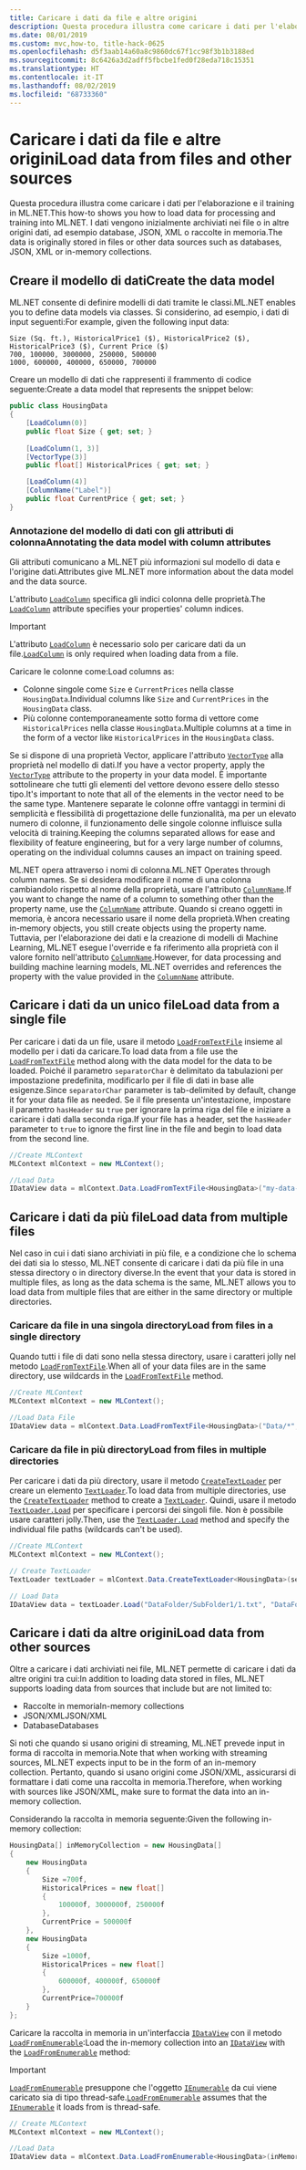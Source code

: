 ```yaml
---
title: Caricare i dati da file e altre origini
description: Questa procedura illustra come caricare i dati per l'elaborazione e il training in ML.NET. I dati vengono inizialmente archiviati nei file o in altre origini dati, ad esempio database, JSON, XML o raccolte in memoria.
ms.date: 08/01/2019
ms.custom: mvc,how-to, title-hack-0625
ms.openlocfilehash: d5f3aab14a60a8c9860dc67f1cc98f3b1b3188ed
ms.sourcegitcommit: 8c6426a3d2adff5fbcbe1fed0f28eda718c15351
ms.translationtype: HT
ms.contentlocale: it-IT
ms.lasthandoff: 08/02/2019
ms.locfileid: "68733360"
---
```

# <a name="load-data-from-files-and-other-sources"></a><span data-ttu-id="d627d-104">Caricare i dati da file e altre origini</span><span class="sxs-lookup"><span data-stu-id="d627d-104">Load data from files and other sources</span></span>

<span data-ttu-id="d627d-105">Questa procedura illustra come caricare i dati per l'elaborazione e il training in ML.NET.</span><span class="sxs-lookup"><span data-stu-id="d627d-105">This how-to shows you how to load data for processing and training into ML.NET.</span></span> <span data-ttu-id="d627d-106">I dati vengono inizialmente archiviati nei file o in altre origini dati, ad esempio database, JSON, XML o raccolte in memoria.</span><span class="sxs-lookup"><span data-stu-id="d627d-106">The data is originally stored in files or other data sources such as databases, JSON, XML or in-memory collections.</span></span>

## <a name="create-the-data-model"></a><span data-ttu-id="d627d-107">Creare il modello di dati</span><span class="sxs-lookup"><span data-stu-id="d627d-107">Create the data model</span></span>

<span data-ttu-id="d627d-108">ML.NET consente di definire modelli di dati tramite le classi.</span><span class="sxs-lookup"><span data-stu-id="d627d-108">ML.NET enables you to define data models via classes.</span></span> <span data-ttu-id="d627d-109">Si considerino, ad esempio, i dati di input seguenti:</span><span class="sxs-lookup"><span data-stu-id="d627d-109">For example, given the following input data:</span></span>

```text
Size (Sq. ft.), HistoricalPrice1 ($), HistoricalPrice2 ($), HistoricalPrice3 ($), Current Price ($)
700, 100000, 3000000, 250000, 500000
1000, 600000, 400000, 650000, 700000
```

<span data-ttu-id="d627d-110">Creare un modello di dati che rappresenti il frammento di codice seguente:</span><span class="sxs-lookup"><span data-stu-id="d627d-110">Create a data model that represents the snippet below:</span></span>

```csharp
public class HousingData
{
    [LoadColumn(0)]
    public float Size { get; set; }
 
    [LoadColumn(1, 3)]
    [VectorType(3)]
    public float[] HistoricalPrices { get; set; }

    [LoadColumn(4)]
    [ColumnName("Label")]
    public float CurrentPrice { get; set; }
}
```

### <a name="annotating-the-data-model-with-column-attributes"></a><span data-ttu-id="d627d-111">Annotazione del modello di dati con gli attributi di colonna</span><span class="sxs-lookup"><span data-stu-id="d627d-111">Annotating the data model with column attributes</span></span>

<span data-ttu-id="d627d-112">Gli attributi comunicano a ML.NET più informazioni sul modello di data e l'origine dati.</span><span class="sxs-lookup"><span data-stu-id="d627d-112">Attributes give ML.NET more information about the data model and the data source.</span></span>

<span data-ttu-id="d627d-113">L'attributo [`LoadColumn`](xref:Microsoft.ML.Data.LoadColumnAttribute) specifica gli indici colonna delle proprietà.</span><span class="sxs-lookup"><span data-stu-id="d627d-113">The [`LoadColumn`](xref:Microsoft.ML.Data.LoadColumnAttribute) attribute specifies your properties' column indices.</span></span>

> [!IMPORTANT]
> <span data-ttu-id="d627d-114">L'attributo [`LoadColumn`](xref:Microsoft.ML.Data.LoadColumnAttribute) è necessario solo per caricare dati da un file.</span><span class="sxs-lookup"><span data-stu-id="d627d-114">[`LoadColumn`](xref:Microsoft.ML.Data.LoadColumnAttribute) is only required when loading data from a file.</span></span>

<span data-ttu-id="d627d-115">Caricare le colonne come:</span><span class="sxs-lookup"><span data-stu-id="d627d-115">Load columns as:</span></span> 
- <span data-ttu-id="d627d-116">Colonne singole come `Size` e `CurrentPrices` nella classe `HousingData`.</span><span class="sxs-lookup"><span data-stu-id="d627d-116">Individual columns like `Size` and `CurrentPrices` in the `HousingData` class.</span></span>
- <span data-ttu-id="d627d-117">Più colonne contemporaneamente sotto forma di vettore come `HistoricalPrices` nella classe `HousingData`.</span><span class="sxs-lookup"><span data-stu-id="d627d-117">Multiple columns at a time in the form of a vector like `HistoricalPrices` in the `HousingData` class.</span></span>

<span data-ttu-id="d627d-118">Se si dispone di una proprietà Vector, applicare l'attributo [`VectorType`](xref:Microsoft.ML.Data.VectorTypeAttribute) alla proprietà nel modello di dati.</span><span class="sxs-lookup"><span data-stu-id="d627d-118">If you have a vector property, apply the [`VectorType`](xref:Microsoft.ML.Data.VectorTypeAttribute) attribute to the property in your data model.</span></span> <span data-ttu-id="d627d-119">È importante sottolineare che tutti gli elementi del vettore devono essere dello stesso tipo.</span><span class="sxs-lookup"><span data-stu-id="d627d-119">It's important to note that all of the elements in the vector need to be the same type.</span></span> <span data-ttu-id="d627d-120">Mantenere separate le colonne offre vantaggi in termini di semplicità e flessibilità di progettazione delle funzionalità, ma per un elevato numero di colonne, il funzionamento delle singole colonne influisce sulla velocità di training.</span><span class="sxs-lookup"><span data-stu-id="d627d-120">Keeping the columns separated allows for ease and flexibility of feature engineering, but for a very large number of columns, operating on the individual columns causes an impact on training speed.</span></span>

<span data-ttu-id="d627d-121">ML.NET opera attraverso i nomi di colonna.</span><span class="sxs-lookup"><span data-stu-id="d627d-121">ML.NET Operates through column names.</span></span> <span data-ttu-id="d627d-122">Se si desidera modificare il nome di una colonna cambiandolo rispetto al nome della proprietà, usare l'attributo [`ColumnName`](xref:Microsoft.ML.Data.ColumnNameAttribute).</span><span class="sxs-lookup"><span data-stu-id="d627d-122">If you want to change the name of a column to something other than the property name, use the [`ColumnName`](xref:Microsoft.ML.Data.ColumnNameAttribute) attribute.</span></span> <span data-ttu-id="d627d-123">Quando si creano oggetti in memoria, è ancora necessario usare il nome della proprietà.</span><span class="sxs-lookup"><span data-stu-id="d627d-123">When creating in-memory objects, you still create objects using the property name.</span></span> <span data-ttu-id="d627d-124">Tuttavia, per l'elaborazione dei dati e la creazione di modelli di Machine Learning, ML.NET esegue l'override e fa riferimento alla proprietà con il valore fornito nell'attributo [`ColumnName`](xref:Microsoft.ML.Data.ColumnNameAttribute).</span><span class="sxs-lookup"><span data-stu-id="d627d-124">However, for data processing and building machine learning models, ML.NET overrides and references the property with the value provided in the [`ColumnName`](xref:Microsoft.ML.Data.ColumnNameAttribute) attribute.</span></span>

## <a name="load-data-from-a-single-file"></a><span data-ttu-id="d627d-125">Caricare i dati da un unico file</span><span class="sxs-lookup"><span data-stu-id="d627d-125">Load data from a single file</span></span>

<span data-ttu-id="d627d-126">Per caricare i dati da un file, usare il metodo [`LoadFromTextFile`](xref:Microsoft.ML.TextLoaderSaverCatalog.LoadFromTextFile*) insieme al modello per i dati da caricare.</span><span class="sxs-lookup"><span data-stu-id="d627d-126">To load data from a file use the [`LoadFromTextFile`](xref:Microsoft.ML.TextLoaderSaverCatalog.LoadFromTextFile*) method along with the data model for the data to be loaded.</span></span> <span data-ttu-id="d627d-127">Poiché il parametro `separatorChar` è delimitato da tabulazioni per impostazione predefinita, modificarlo per il file di dati in base alle esigenze.</span><span class="sxs-lookup"><span data-stu-id="d627d-127">Since `separatorChar` parameter is tab-delimited by default, change it for your data file as needed.</span></span> <span data-ttu-id="d627d-128">Se il file presenta un'intestazione, impostare il parametro `hasHeader` su `true` per ignorare la prima riga del file e iniziare a caricare i dati dalla seconda riga.</span><span class="sxs-lookup"><span data-stu-id="d627d-128">If your file has a header, set the `hasHeader` parameter to `true` to ignore the first line in the file and begin to load data from the second line.</span></span>

```csharp
//Create MLContext
MLContext mlContext = new MLContext();

//Load Data
IDataView data = mlContext.Data.LoadFromTextFile<HousingData>("my-data-file.csv", separatorChar: ',', hasHeader: true);
```

## <a name="load-data-from-multiple-files"></a><span data-ttu-id="d627d-129">Caricare i dati da più file</span><span class="sxs-lookup"><span data-stu-id="d627d-129">Load data from multiple files</span></span>

<span data-ttu-id="d627d-130">Nel caso in cui i dati siano archiviati in più file, e a condizione che lo schema dei dati sia lo stesso, ML.NET consente di caricare i dati da più file in una stessa directory o in directory diverse.</span><span class="sxs-lookup"><span data-stu-id="d627d-130">In the event that your data is stored in multiple files, as long as the data schema is the same, ML.NET allows you to load data from multiple files that are either in the same directory or multiple directories.</span></span>

### <a name="load-from-files-in-a-single-directory"></a><span data-ttu-id="d627d-131">Caricare da file in una singola directory</span><span class="sxs-lookup"><span data-stu-id="d627d-131">Load from files in a single directory</span></span>

<span data-ttu-id="d627d-132">Quando tutti i file di dati sono nella stessa directory, usare i caratteri jolly nel metodo [`LoadFromTextFile`](xref:Microsoft.ML.TextLoaderSaverCatalog.LoadFromTextFile*).</span><span class="sxs-lookup"><span data-stu-id="d627d-132">When all of your data files are in the same directory, use wildcards in the [`LoadFromTextFile`](xref:Microsoft.ML.TextLoaderSaverCatalog.LoadFromTextFile*) method.</span></span>

```csharp
//Create MLContext
MLContext mlContext = new MLContext();

//Load Data File
IDataView data = mlContext.Data.LoadFromTextFile<HousingData>("Data/*", separatorChar: ',', hasHeader: true);
```

### <a name="load-from-files-in-multiple-directories"></a><span data-ttu-id="d627d-133">Caricare da file in più directory</span><span class="sxs-lookup"><span data-stu-id="d627d-133">Load from files in multiple directories</span></span>

<span data-ttu-id="d627d-134">Per caricare i dati da più directory, usare il metodo [`CreateTextLoader`](xref:Microsoft.ML.TextLoaderSaverCatalog.CreateTextLoader*) per creare un elemento [`TextLoader`](xref:Microsoft.ML.Data.TextLoader).</span><span class="sxs-lookup"><span data-stu-id="d627d-134">To load data from multiple directories, use the [`CreateTextLoader`](xref:Microsoft.ML.TextLoaderSaverCatalog.CreateTextLoader*) method to create a [`TextLoader`](xref:Microsoft.ML.Data.TextLoader).</span></span> <span data-ttu-id="d627d-135">Quindi, usare il metodo [`TextLoader.Load`](xref:Microsoft.ML.DataLoaderExtensions.Load*) per specificare i percorsi dei singoli file. Non è possibile usare caratteri jolly.</span><span class="sxs-lookup"><span data-stu-id="d627d-135">Then, use the [`TextLoader.Load`](xref:Microsoft.ML.DataLoaderExtensions.Load*) method and specify the individual file paths (wildcards can't be used).</span></span>

```csharp
//Create MLContext
MLContext mlContext = new MLContext();

// Create TextLoader
TextLoader textLoader = mlContext.Data.CreateTextLoader<HousingData>(separatorChar: ',', hasHeader: true);

// Load Data
IDataView data = textLoader.Load("DataFolder/SubFolder1/1.txt", "DataFolder/SubFolder2/1.txt");
```

## <a name="load-data-from-other-sources"></a><span data-ttu-id="d627d-136">Caricare i dati da altre origini</span><span class="sxs-lookup"><span data-stu-id="d627d-136">Load data from other sources</span></span>

<span data-ttu-id="d627d-137">Oltre a caricare i dati archiviati nei file, ML.NET permette di caricare i dati da altre origini tra cui:</span><span class="sxs-lookup"><span data-stu-id="d627d-137">In addition to loading data stored in files, ML.NET supports loading data from sources that include but are not limited to:</span></span>

- <span data-ttu-id="d627d-138">Raccolte in memoria</span><span class="sxs-lookup"><span data-stu-id="d627d-138">In-memory collections</span></span>
- <span data-ttu-id="d627d-139">JSON/XML</span><span class="sxs-lookup"><span data-stu-id="d627d-139">JSON/XML</span></span>
- <span data-ttu-id="d627d-140">Database</span><span class="sxs-lookup"><span data-stu-id="d627d-140">Databases</span></span>

<span data-ttu-id="d627d-141">Si noti che quando si usano origini di streaming, ML.NET prevede input in forma di raccolta in memoria.</span><span class="sxs-lookup"><span data-stu-id="d627d-141">Note that when working with streaming sources, ML.NET expects input to be in the form of an in-memory collection.</span></span> <span data-ttu-id="d627d-142">Pertanto, quando si usano origini come JSON/XML, assicurarsi di formattare i dati come una raccolta in memoria.</span><span class="sxs-lookup"><span data-stu-id="d627d-142">Therefore, when working with sources like JSON/XML, make sure to format the data into an in-memory collection.</span></span>

<span data-ttu-id="d627d-143">Considerando la raccolta in memoria seguente:</span><span class="sxs-lookup"><span data-stu-id="d627d-143">Given the following in-memory collection:</span></span>

```csharp
HousingData[] inMemoryCollection = new HousingData[]
{
    new HousingData
    {
        Size =700f,
        HistoricalPrices = new float[]
        {
            100000f, 3000000f, 250000f
        },
        CurrentPrice = 500000f
    },
    new HousingData
    {
        Size =1000f,
        HistoricalPrices = new float[]
        {
            600000f, 400000f, 650000f
        },
        CurrentPrice=700000f
    }
};
```

<span data-ttu-id="d627d-144">Caricare la raccolta in memoria in un'interfaccia [`IDataView`](xref:Microsoft.ML.IDataView) con il metodo [`LoadFromEnumerable`](xref:Microsoft.ML.DataOperationsCatalog.LoadFromEnumerable*):</span><span class="sxs-lookup"><span data-stu-id="d627d-144">Load the in-memory collection into an [`IDataView`](xref:Microsoft.ML.IDataView) with the [`LoadFromEnumerable`](xref:Microsoft.ML.DataOperationsCatalog.LoadFromEnumerable*) method:</span></span>

> [!IMPORTANT]
> <span data-ttu-id="d627d-145">[`LoadFromEnumerable`](xref:Microsoft.ML.DataOperationsCatalog.LoadFromEnumerable*) presuppone che l'oggetto [`IEnumerable`](xref:System.Collections.IEnumerable) da cui viene caricato sia di tipo thread-safe.</span><span class="sxs-lookup"><span data-stu-id="d627d-145">[`LoadFromEnumerable`](xref:Microsoft.ML.DataOperationsCatalog.LoadFromEnumerable*) assumes that the [`IEnumerable`](xref:System.Collections.IEnumerable) it loads from is thread-safe.</span></span> 

```csharp
// Create MLContext
MLContext mlContext = new MLContext();

//Load Data
IDataView data = mlContext.Data.LoadFromEnumerable<HousingData>(inMemoryCollection);
```

